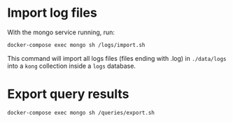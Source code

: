 # Import log files
With the mongo service running, run:
```sh
docker-compose exec mongo sh /logs/import.sh
```

This command will import all logs files (files ending with .log) in `./data/logs` into a `kong` collection inside a `logs` database.


# Export query results

```sh
docker-compose exec mongo sh /queries/export.sh
```